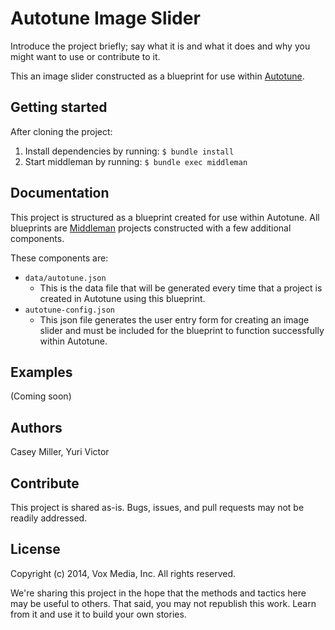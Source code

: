 # Autotune Image Slider

Introduce the project briefly; say what it is and what it does and why you might want to use or contribute to it.

This an image slider constructed as a blueprint for use within [Autotune](https://github.com/voxmedia/autotune).

## Getting started

After cloning the project:
1. Install dependencies by running: `$ bundle install`
2. Start middleman by running: `$ bundle exec middleman`

## Documentation

This project is structured as a blueprint created for use within Autotune. All blueprints are [Middleman](https://middlemanapp.com/) projects constructed with a few additional components.

These components are:
- `data/autotune.json`
    - This is the data file that will be generated every time that a project is created in Autotune using this blueprint.
- `autotune-config.json`
    - This json file generates the user entry form for creating an image slider and must be included for the blueprint to function successfully within Autotune. 

## Examples

(Coming soon)

## Authors

Casey Miller, Yuri Victor

## Contribute

This project is shared as-is. Bugs, issues, and pull requests may not be readily addressed.

## License

Copyright (c) 2014, Vox Media, Inc.
All rights reserved.

We're sharing this project in the hope that the methods and tactics here may be useful to others. That said, you may not republish this work. Learn from it and use it to build your own stories.
